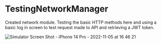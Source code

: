 # TestingNetworkManager

Created network module. Testing the basic HTTP methods here and using a basic log in screen to test request made to API and retrieving a JWT token.


![Simulator Screen Shot - iPhone 14 Pro - 2022-11-05 at 16 46 21](https://user-images.githubusercontent.com/80204376/200131622-37cb60e8-b145-40d3-b0ce-7c7a98c36e05.png)
